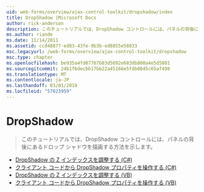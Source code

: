 ```yaml
---
uid: web-forms/overview/ajax-control-toolkit/dropshadow/index
title: DropShadow |Microsoft Docs
author: rick-anderson
description: このチュートリアルでは、DropShadow コントロールには、パネルの背後にあるドロップ シャドウを描画する方法を示します。
ms.author: riande
ms.date: 11/14/2011
ms.assetid: ccd48877-ed83-43fe-9b3b-ed8855e58833
msc.legacyurl: /web-forms/overview/ajax-control-toolkit/dropshadow
msc.type: chapter
ms.openlocfilehash: be935a4fd87767b83d5692e683db800a4e5d5801
ms.sourcegitcommit: 24b1f6decbb17bb22a45166e5fdb0845c65af498
ms.translationtype: MT
ms.contentlocale: ja-JP
ms.lasthandoff: 03/01/2019
ms.locfileid: "57023959"
---
```

<a name="dropshadow"></a>DropShadow
====================
> このチュートリアルでは、DropShadow コントロールには、パネルの背後にあるドロップ シャドウを描画する方法を示します。


- [DropShadow の Z インデックスを調整する (C#)](adjusting-the-z-index-of-a-dropshadow-cs.md)
- [クライアント コードから DropShadow プロパティを操作する (C#)](manipulating-dropshadow-properties-from-client-code-cs.md)
- [DropShadow の Z インデックスを調整する (VB)](adjusting-the-z-index-of-a-dropshadow-vb.md)
- [クライアント コードから DropShadow プロパティを操作する (VB)](manipulating-dropshadow-properties-from-client-code-vb.md)
